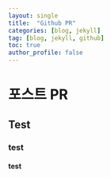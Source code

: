 ```yaml
---
layout: single
title:  "Github PR"
categories: [blog, jekyll]
tag: [blog, jekyll, github]
toc: true
author_profile: false
---
```


# 포스트 PR

## Test

### test

#### test